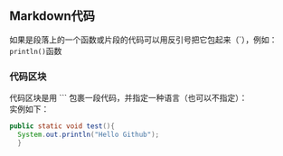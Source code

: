 ## Markdown代码  
如果是段落上的一个函数或片段的代码可以用反引号把它包起来（\`），例如：  
`println()`函数  
### 代码区块
代码区块是用 ``` 包裹一段代码，并指定一种语言（也可以不指定）：  
实例如下：  
```java
public static void test(){
  System.out.println("Hello Github");  
  }
  ```
